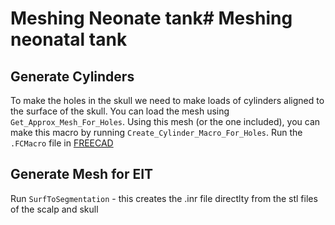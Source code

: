 # Meshing Neonate tank# Meshing neonatal tank

## Generate Cylinders
To make the holes in the skull we need to make loads of cylinders aligned to the surface of the skull. You can load the mesh using `Get_Approx_Mesh_For_Holes`. Using this mesh (or the one included), you can make this macro by running `Create_Cylinder_Macro_For_Holes`. Run the `.FCMacro` file in [FREECAD](https://www.freecadweb.org/)

## Generate Mesh for EIT
Run `SurfToSegmentation` - this creates the .inr file directlty from the stl files of the scalp and skull
